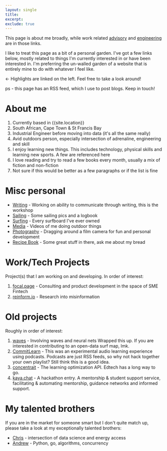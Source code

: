 ```yaml
---
layout: single
title: 
excerpt: 
exclude: true
---
```



This page is about me broadly, while work related [advisory](/advisory) and [engineering](/engineering) are in those links. 

I like to treat this page as a bit of a personal garden. I've got a few links below, mostly related to things I'm currently interested in or have been interested in. I'm preferring the un-walled garden of a website that is entirely mine to do with whatever I feel like.

<- Highlights are linked on the left. Feel free to take a look around!

ps - this page has an RSS feed, which I use to post blogs. Keep in touch!

# About me

1. Currently based in {{site.location}}
1. South African, Cape Town & St Francis Bay
1. Industrial Engineer before moving into data (it's all the same really)
1. Avid outdoors person, especially intersection of adrenaline, engineering and skill
1. I enjoy learning new things. This includes technology, physical skills and learning new sports. A few are referenced here
1. I love reading and try to read a few books every month, usually a mix of fiction and non-fiction
1. Not sure if this would be better as a few paragraphs or if the list is fine

# Misc personal

* [Writing](/writing/overview/) - Working on ability to communicate through writing, this is the workshop
* [Sailing](/about/sailing/) - Some sailing pics and a logbook
* [Surfing](/about/surfing/) - Every surfboard I've ever owned
* [Media](/about/media/) - Videos of me doing outdoor things
* [Photography](https://film.rdrn.dev/film) - Dragging around a film camera for fun and personal development
* [Recipe Book](https://food.rdrn.dev/) - Some great stuff in there, ask me about my bread

# Work/Tech Projects

Project(s) that I am working on and developing. In order of interest:
1. [focal.page](https://focal.page) - Consulting and product development in the space of SME Fintech
1. [reinform.io](http://reinform.io) - Research into misinformation

# Old projects

Roughly in order of interest:
1. [waves](http://rdrn.com/waves) - Involving waves and neural nets Wrapped this up. If you are interested in contributing to an open-data surf map, lmk.
1. [CommitLearn](https://mattarderne.github.io/CommitLearn/) - This was an experimental audio learning experience using podcasts. Podcasts are just RSS feeds, so why not hack together your own playlist? Still think this is a good idea.
1. [concentrait](https://mattarderne.github.io/concentrait/) - The learning optimization API. Edtech has a long way to go.
1. [kaya.chat](https://mattarderne.github.io/kaya.chat/) - A hackathon entry. A mentorship & student support service, facilitating & automating mentorship, guidance networks and informed support. 

# My talented brothers

If you are in the market for someone smart but I don't quite match up, please take a look at my exceptionally talented brothers:

* [Chris](https://rdrn.me/) - intersection of data science and energy access
* [Andrew](https://github.com/zoomie) - Python, go, algorithms, concurrency 

